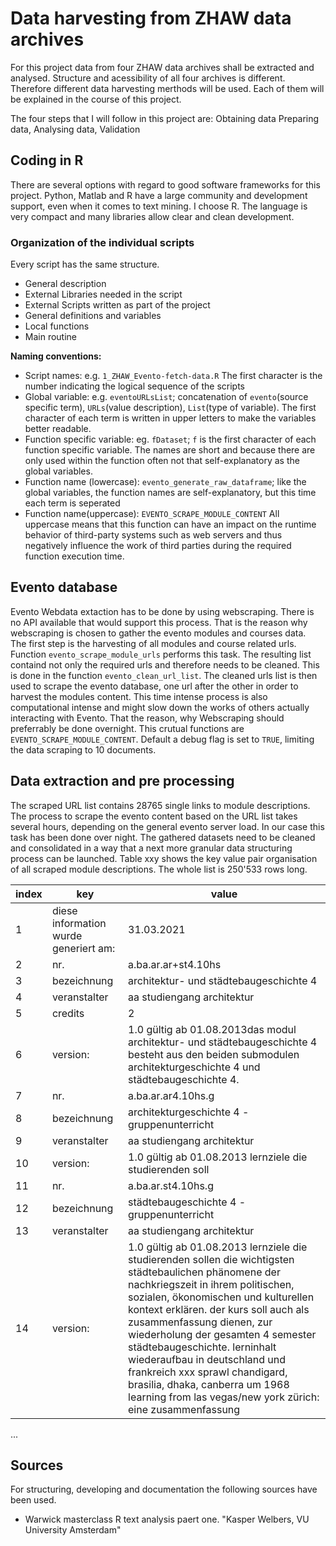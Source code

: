 # Data harvesting from ZHAW data archives
For this project data from four ZHAW data archives shall be extracted and analysed.
Structure and acessibility of all four archives is different. Therefore different data harvesting merthods will be used. Each of them will be explained
in the course of this project.

The four steps that I will follow in this project are: Obtaining data Preparing data, Analysing data, Validation

## Coding in R
There are several options with regard to good software frameworks for this project. Python, Matlab and R have a large community and development support, even when it comes to text mining. I choose R. The language is very compact and many libraries allow clear and clean development.

### Organization of the individual scripts
Every script has the same structure.
- General description 
- External Libraries needed in the script
- External Scripts written as part of the project
- General definitions and variables
- Local functions
- Main routine

**Naming conventions:** 
- Script names: e.g. `1_ZHAW_Evento-fetch-data.R` The first character is the number indicating the logical sequence of the scripts
- Global variable: e.g. `eventoURLsList`; concatenation of `evento`(source specific term), `URLs`(value description), `List`(type of variable). The first character of each term is written in upper letters to make the variables better readable.  
- Function specific variable: eg. `fDataset`; `f` is the first character of each function specific variable. The names are short and because there are only used within the function often not that self-explanatory as the global variables.
- Function name (lowercase): `evento_generate_raw_dataframe`; like the global variables, the function names are self-explanatory, but this time each term is seperated
- Function name(uppercase): `EVENTO_SCRAPE_MODULE_CONTENT` All uppercase means that this function can have an impact on the runtime behavior of third-party systems such as web servers and thus negatively influence the work of third parties during the required function execution time.

## Evento database
Evento Webdata extaction has to be done by using webscraping. There is no API available that would support this process. That is the reason why webscraping is chosen to gather the evento modules and courses data.  
The first step is the harvesting of all modules and course related urls. Function `evento_scrape_module_urls` performs this task. The resulting list containd not only the required urls and therefore needs to be cleaned. This is done in the function `evento_clean_url_list`. The cleaned urls list is then used to scrape the evento database, one url after the other in order to harvest the modules content. This time intense process is also computational intense and might slow down the works of others actually interacting with Evento. That the reason, why Webscraping should preferrably be done overnight. This crutual functions are `EVENTO_SCRAPE_MODULE_CONTENT`. Default a debug flag is set to `TRUE`, limiting the data scraping to 10 documents. 

## Data extraction and pre processing
The scraped URL list contains 28765 single links to module descriptions. The process to scrape the evento content based on the URL list takes several hours, depending on the general evento server load. In our case this task has been done over night. The gathered datasets need to be cleaned and consolidated in a way that a next more granular data structuring process can be launched. Table xxy shows the key value pair organisation of all scraped module descriptions. The whole list is 250'533 rows long.  

| index| key | value |
|------|-----|-------|
| 1 | diese information wurde generiert am: | 31.03.2021 |
| 2 | nr. | a.ba.ar.ar+st4.10hs| 
| 3 | bezeichnung | architektur- und städtebaugeschichte 4|
| 4 | veranstalter | aa studiengang architektur |
| 5 | credits | 2 |
| 6 | version: | 1.0 gültig ab 01.08.2013das modul architektur- und städtebaugeschichte 4 besteht aus den beiden submodulen architekturgeschichte 4 und städtebaugeschichte 4. |
| 7 | nr. | a.ba.ar.ar4.10hs.g |
| 8 | bezeichnung | architekturgeschichte 4 - gruppenunterricht |
| 9 | veranstalter | aa studiengang architektur |
| 10 | version: | 1.0 gültig ab 01.08.2013 lernziele die studierenden soll |
| 11 | nr. | a.ba.ar.st4.10hs.g |
| 12 | bezeichnung | städtebaugeschichte 4 - gruppenunterricht |
| 13 | veranstalter | aa studiengang architektur |
| 14 | version: | 1.0 gültig ab 01.08.2013 lernziele die studierenden sollen die wichtigsten städtebaulichen phänomene der nachkriegszeit in ihrem politischen, sozialen, ökonomischen und kulturellen kontext erklären. der kurs soll auch als zusammenfassung dienen, zur wiederholung der gesamten 4 semester städtebaugeschichte. lerninhalt wiederaufbau in deutschland und frankreich xxx sprawl chandigard, brasilia, dhaka, canberra um 1968 learning from las vegas/new york zürich: eine zusammenfassung |

...

## Sources

For structuring, developing and documentation the following sources have been used. 
- Warwick masterclass R text analysis paert one. "Kasper Welbers, VU University Amsterdam"
